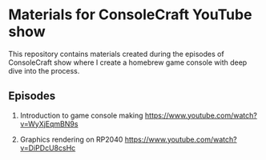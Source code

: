 # Materials for ConsoleCraft YouTube show

This repository contains materials created during the episodes of ConsoleCraft show where I create a homebrew game console with deep dive into the process.

## Episodes

1. Introduction to game console making
https://www.youtube.com/watch?v=WyXjEqmBN9s

2. Graphics rendering on RP2040
https://www.youtube.com/watch?v=DiPDcU8csHc
